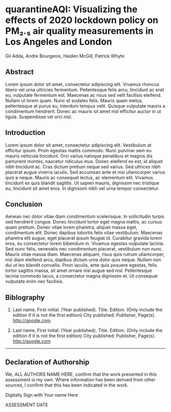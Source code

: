 <!---

---
title: "CASA0017: Web Architecture Final Assessment"
author: "Steven Gray, Valerio Signorelli, Duncan Wilson, Sarah Wise"
date: "10 Dec 2020"
---

-->

# quarantineAQI: Visualizing the effects of 2020 lockdown policy on PM₂.₅ air quality measurements in Los Angeles and London

Gil Adda, Andre Bourgeois, Haiden McGill, Patrick Whyte

## Abstract

Lorem ipsum dolor sit amet, consectetur adipiscing elit. Vivamus rhoncus libero vel urna ultricies fermentum. Pellentesque felis arcu, tincidunt ac erat eu, vulputate fermentum est. Maecenas ac risus sed velit facilisis eleifend. Nullam ut lorem quam. Nunc et sodales felis. Mauris quam metus, pellentesque at purus eu, interdum tempus velit. Quisque vulputate mauris a condimentum hendrerit. Donec ac mauris sit amet nisl efficitur auctor in ut ligula. Suspendisse vel orci nisl.

## Introduction

Lorem ipsum dolor sit amet, consectetur adipiscing elit. Vestibulum at efficitur ipsum. Proin egestas mattis commodo. Nunc pulvinar sem eu mauris vehicula tincidunt. Orci varius natoque penatibus et magnis dis parturient montes, nascetur ridiculus mus. Donec eleifend ex est, id aliquet nibh tincidunt ac. Cras dictum pretium neque sed varius. Sed ultrices nibh placerat augue viverra iaculis. Sed accumsan ante et nisi ullamcorper varius quis a neque. Mauris ac consequat lectus, ac elementum elit. Vivamus tincidunt ex quis blandit sagittis. Ut sapien mauris, dignissim nec tristique eu, tincidunt sit amet eros. In dignissim nibh vel urna tempor consectetur.

## Conclusion

Aenean nec dolor vitae diam condimentum scelerisque. In sollicitudin turpis sed hendrerit congue. Donec tincidunt tortor eget magna mattis, ac cursus quam pretium. Donec vitae lorem pharetra, aliquet massa eget, condimentum elit. Donec dapibus lobortis felis vitae vestibulum. Maecenas pharetra elit augue, eget placerat ipsum feugiat id. Curabitur gravida lorem eros, eu consectetur lorem bibendum in. Vivamus egestas vulputate lacinia. Sed nunc felis, venenatis nec condimentum placerat, vestibulum non nunc. Mauris vitae massa diam. Maecenas aliquam, risus quis rutrum ullamcorper, nisl diam eleifend arcu, dapibus dictum urna dolor quis neque. Nullam non dui ut leo blandit convallis. Proin iaculis, ante quis posuere egestas, felis tortor sagittis massa, sit amet ornare nisl augue sed nisl. Pellentesque lacinia commodo lacus, a consectetur magna dignissim et. Ut consequat vulputate enim nec facilisis.

## Biblography

1. Last name, First initial. (Year published). Title. Edition. (Only include the edition if it is not the first edition) City published: Publisher, Page(s). <http://google.com>

2. Last name, First initial. (Year published). Title. Edition. (Only include the edition if it is not the first edition) City published: Publisher, Page(s).  <http://google.com>

----

## Declaration of Authorship

We, ALL AUTHORS NAME HERE, confirm that the work presented in this assessment is my own. Where information has been derived from other sources, I confirm that this has been indicated in the work.


Digitally Sign with Your name Here

ASSESSMENT DATE
